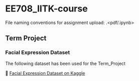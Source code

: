 # EE708_IITK-course
File naming conventions for assignment upload:  <Your roll_no>_<Assignment number>_<date uploaded>.<pdf/.ipynb> 
## Term Project

### Facial Expression Dataset

The following dataset has been used for the Term_Project

🔗 [Facial Expression Dataset on Kaggle](https://www.kaggle.com/datasets/durbas/facial-expression-dataset)



